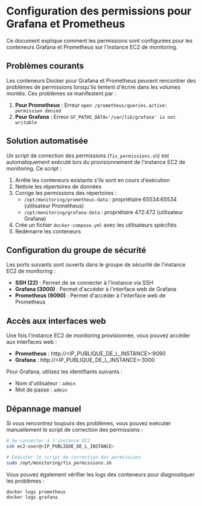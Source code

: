 # Configuration des permissions pour Grafana et Prometheus

Ce document explique comment les permissions sont configurées pour les conteneurs Grafana et Prometheus sur l'instance EC2 de monitoring.

## Problèmes courants

Les conteneurs Docker pour Grafana et Prometheus peuvent rencontrer des problèmes de permissions lorsqu'ils tentent d'écrire dans les volumes montés. Ces problèmes se manifestent par :

1. **Pour Prometheus** : Erreur `open /prometheus/queries.active: permission denied`
2. **Pour Grafana** : Erreur `GF_PATHS_DATA='/var/lib/grafana' is not writable`

## Solution automatisée

Un script de correction des permissions (`fix_permissions.sh`) est automatiquement exécuté lors du provisionnement de l'instance EC2 de monitoring. Ce script :

1. Arrête les conteneurs existants s'ils sont en cours d'exécution
2. Nettoie les répertoires de données
3. Corrige les permissions des répertoires :
   - `/opt/monitoring/prometheus-data` : propriétaire 65534:65534 (utilisateur Prometheus)
   - `/opt/monitoring/grafana-data` : propriétaire 472:472 (utilisateur Grafana)
4. Crée un fichier `docker-compose.yml` avec les utilisateurs spécifiés
5. Redémarre les conteneurs

## Configuration du groupe de sécurité

Les ports suivants sont ouverts dans le groupe de sécurité de l'instance EC2 de monitoring :

- **SSH (22)** : Permet de se connecter à l'instance via SSH
- **Grafana (3000)** : Permet d'accéder à l'interface web de Grafana
- **Prometheus (9090)** : Permet d'accéder à l'interface web de Prometheus

## Accès aux interfaces web

Une fois l'instance EC2 de monitoring provisionnée, vous pouvez accéder aux interfaces web :

- **Prometheus** : http://<IP_PUBLIQUE_DE_L_INSTANCE>:9090
- **Grafana** : http://<IP_PUBLIQUE_DE_L_INSTANCE>:3000

Pour Grafana, utilisez les identifiants suivants :
- Nom d'utilisateur : `admin`
- Mot de passe : `admin`

## Dépannage manuel

Si vous rencontrez toujours des problèmes, vous pouvez exécuter manuellement le script de correction des permissions :

```bash
# Se connecter à l'instance EC2
ssh ec2-user@<IP_PUBLIQUE_DE_L_INSTANCE>

# Exécuter le script de correction des permissions
sudo /opt/monitoring/fix_permissions.sh
```

Vous pouvez également vérifier les logs des conteneurs pour diagnostiquer les problèmes :

```bash
docker logs prometheus
docker logs grafana
```
